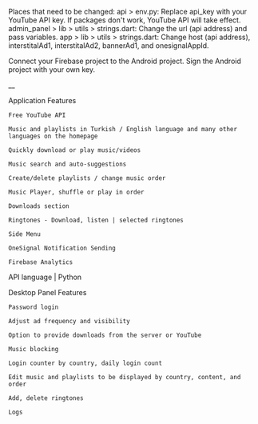Places that need to be changed:
api > env.py: Replace api_key with your YouTube API key. If packages don't work, YouTube API will take effect.
admin_panel > lib > utils > strings.dart: Change the url (api address) and pass variables.
app > lib > utils > strings.dart: Change host (api address), interstitalAd1, interstitalAd2, bannerAd1, and onesignalAppId.

Connect your Firebase project to the Android project.
Sign the Android project with your own key.

__

Application Features

    Free YouTube API

    Music and playlists in Turkish / English language and many other languages on the homepage

    Quickly download or play music/videos

    Music search and auto-suggestions

    Create/delete playlists / change music order

    Music Player, shuffle or play in order

    Downloads section

    Ringtones - Download, listen | selected ringtones

    Side Menu

    OneSignal Notification Sending

    Firebase Analytics

API language | Python

Desktop Panel Features

    Password login

    Adjust ad frequency and visibility

    Option to provide downloads from the server or YouTube

    Music blocking

    Login counter by country, daily login count

    Edit music and playlists to be displayed by country, content, and order

    Add, delete ringtones

    Logs
